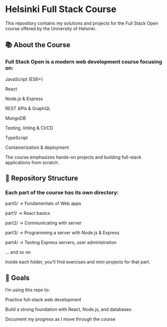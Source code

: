 # Helsinki Full Stack Course

This repository contains my solutions and projects for the Full Stack Open
course offered by the University of Helsinki.

## 📚 About the Course

### Full Stack Open is a modern web development course focusing on:

JavaScript (ES6+)

React

Node.js & Express

REST APIs & GraphQL

MongoDB

Testing, linting & CI/CD

TypeScript

Containerization & deployment

The course emphasizes hands-on projects and building full-stack applications from scratch.

## 📂 Repository Structure

### Each part of the course has its own directory:

part0/ → Fundamentals of Web apps

part1/ → React basics

part2/ → Communicating with server

part3/ → Programming a server with Node.js & Express

part4/ → Testing Express servers, user administration

... and so on

Inside each folder, you’ll find exercises and mini-projects for that part.

## 🚀 Goals

I’m using this repo to:

Practice full-stack web development

Build a strong foundation with React, Node.js, and databases

Document my progress as I move through the course
